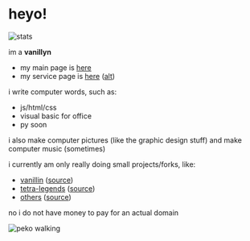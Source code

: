 # heyo!
![stats](https://github-readme-stats.vercel.app/api?username=vanillyn&show_icons=true&bg_color=303446&text_color=c6d0f5&icon_color=ca9ee6&title_color=81c8be)

im a **vanillyn**

- my main page is [here](https://vani.vendicated.dev)
- my service page is [here](https://vanillyn.tk) ([alt](https://vani.tk))

i write computer words, such as:
- js/html/css
- visual basic for office
- py soon

i also make computer pictures (like the graphic design stuff) and make computer music (sometimes)

i currently am only really doing small projects/forks, like:
- [vanillin](https://vanillyn.github.io/vanillin) ([source](https://github.com/vanillyn/vanillin))
- [tetra-legends](https://vanillyn.github.io/tetra-legends) ([source](https://github.com/vanillyn/tetra-legends))
- [others](https://vanillyn.github.io/webprojects/) ([source](https://github.com/vanillyn/webprojects))

no i do not have money to pay for an actual domain

![peko walking](https://github.com/vanillyn/webprojects/blob/main/peko.gif)

